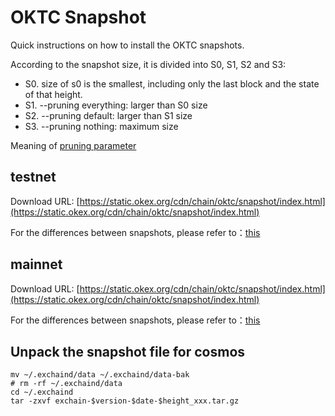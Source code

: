 # OKTC Snapshot

Quick instructions on how to install the OKTC snapshots.

According to the snapshot size, it is divided into S0, S1, S2 and S3:

 - S0. size of s0 is the smallest, including only the last block and the state of that height.
 - S1. --pruning everything: larger than S0 size
 - S2. --pruning default: larger than S1 size
 - S3. --pruning nothing: maximum size

Meaning of [pruning parameter](https://forum.okt.club/d/58-pruning)


## testnet
Download URL: [https://static.okex.org/cdn/chain/oktc/snapshot/index.html](https://static.okex.org/cdn/chain/oktc/snapshot/index.html)

For the differences between snapshots, please refer to：[this](https://forum.okt.club/d/169-oec)


## mainnet
Download URL: [https://static.okex.org/cdn/chain/oktc/snapshot/index.html](https://static.okex.org/cdn/chain/oktc/snapshot/index.html)

For the differences between snapshots, please refer to：[this](https://forum.okt.club/d/169-oec)


## Unpack the snapshot file for cosmos
```shell
mv ~/.exchaind/data ~/.exchaind/data-bak
# rm -rf ~/.exchaind/data
cd ~/.exchaind 
tar -zxvf exchain-$version-$date-$height_xxx.tar.gz
```
